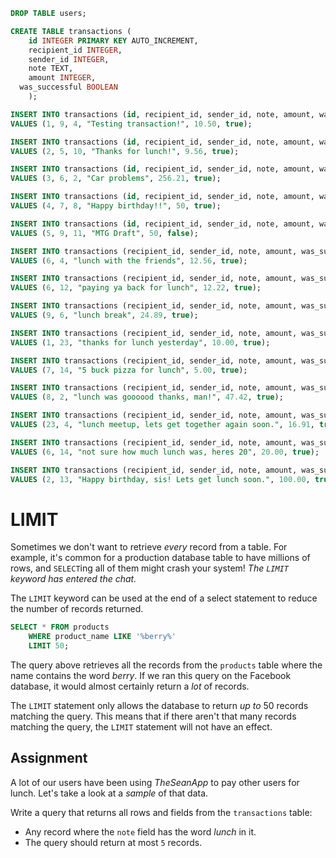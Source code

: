 ```sql
DROP TABLE users;

CREATE TABLE transactions (
    id INTEGER PRIMARY KEY AUTO_INCREMENT, 
    recipient_id INTEGER, 
    sender_id INTEGER, 
    note TEXT, 
    amount INTEGER,
  was_successful BOOLEAN
    );

INSERT INTO transactions (id, recipient_id, sender_id, note, amount, was_successful)
VALUES (1, 9, 4, "Testing transaction!", 10.50, true);

INSERT INTO transactions (id, recipient_id, sender_id, note, amount, was_successful)
VALUES (2, 5, 10, "Thanks for lunch!", 9.56, true);

INSERT INTO transactions (id, recipient_id, sender_id, note, amount, was_successful)
VALUES (3, 6, 2, "Car problems", 256.21, true);

INSERT INTO transactions (id, recipient_id, sender_id, note, amount, was_successful)
VALUES (4, 7, 8, "Happy birthday!!", 50, true);

INSERT INTO transactions (id, recipient_id, sender_id, note, amount, was_successful)
VALUES (5, 9, 11, "MTG Draft", 50, false);

INSERT INTO transactions (recipient_id, sender_id, note, amount, was_successful)
VALUES (6, 4, "lunch with the friends", 12.56, true);

INSERT INTO transactions (recipient_id, sender_id, note, amount, was_successful)
VALUES (6, 12, "paying ya back for lunch", 12.22, true);

INSERT INTO transactions (recipient_id, sender_id, note, amount, was_successful)
VALUES (9, 6, "lunch break", 24.89, true);

INSERT INTO transactions (recipient_id, sender_id, note, amount, was_successful)
VALUES (1, 23, "thanks for lunch yesterday", 10.00, true);

INSERT INTO transactions (recipient_id, sender_id, note, amount, was_successful)
VALUES (7, 14, "5 buck pizza for lunch", 5.00, true);

INSERT INTO transactions (recipient_id, sender_id, note, amount, was_successful)
VALUES (8, 2, "lunch was goooood thanks, man!", 47.42, true);

INSERT INTO transactions (recipient_id, sender_id, note, amount, was_successful)
VALUES (23, 4, "lunch meetup, lets get together again soon.", 16.91, true);

INSERT INTO transactions (recipient_id, sender_id, note, amount, was_successful)
VALUES (6, 14, "not sure how much lunch was, heres 20", 20.00, true);

INSERT INTO transactions (recipient_id, sender_id, note, amount, was_successful)
VALUES (2, 13, "Happy birthday, sis! Lets get lunch soon.", 100.00, true);
```

# LIMIT

Sometimes we don't want to retrieve *every* record from a table. For example, it's common for a production database table to have millions of rows, and `SELECT`ing all of them might crash your system! *The `LIMIT` keyword has entered the chat.*

The `LIMIT` keyword can be used at the end of a select statement to reduce the number of records returned.

```SQL
SELECT * FROM products
    WHERE product_name LIKE '%berry%'
    LIMIT 50;
```

The query above retrieves all the records from the `products` table where the name contains the word *berry*. If we ran this query on the Facebook database, it would almost certainly return a *lot* of records. 

The `LIMIT` statement only allows the database to return *up to* 50 records matching the query. This means that if there aren't that many records matching the query, the `LIMIT` statement will not have an effect.

## Assignment

A lot of our users have been using *TheSeanApp* to pay other users for lunch. Let's take a look at a *sample* of that data.

Write a query that returns all rows and fields from the `transactions` table:

* Any record where the `note` field has the word *lunch* in it.
* The query should return at most `5` records.
